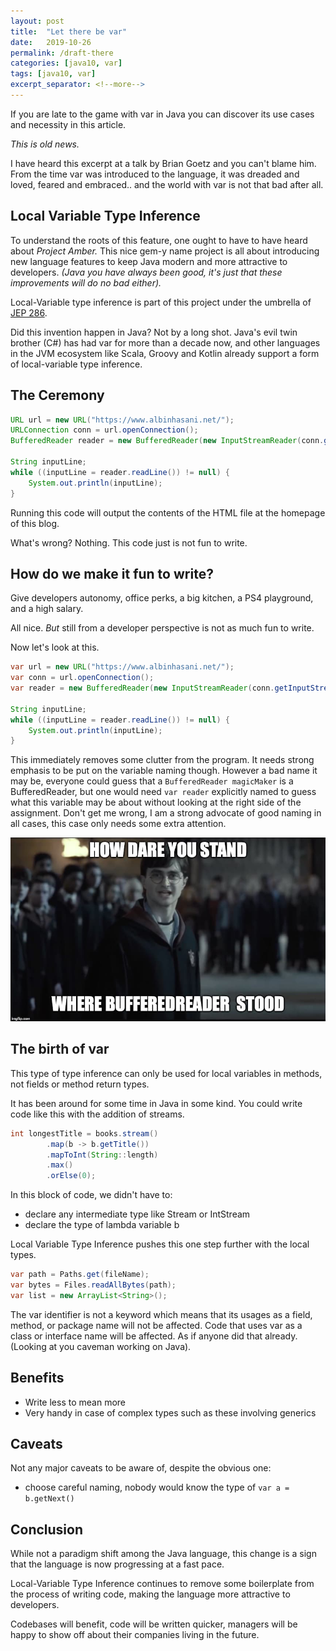 ```yaml
---
layout: post
title:  "Let there be var"
date:   2019-10-26
permalink: /draft-there
categories: [java10, var]
tags: [java10, var]
excerpt_separator: <!--more-->
---
```


If you are late to the game with var in Java you can discover its use cases and necessity in this article.

<!--more-->

*This is old news.*

I have heard this excerpt at a talk by Brian Goetz and you can't blame him. From the time var was introduced to the language, it was dreaded and loved, feared and embraced.. and the world with var is not that bad after all.

## Local Variable Type Inference

To understand the roots of this feature, one ought to have to have heard about *Project Amber.* This nice gem-y name project is all about introducing new language features to keep Java modern and more attractive to developers. *(Java you have always been good, it's just that these improvements will do no bad either).*

Local-Variable type inference is part of this project under the umbrella of [JEP 286](https://openjdk.java.net/jeps/286).

Did this invention happen in Java? Not by a long shot. Java's evil twin brother (C#) has had var for more than a decade now, and other languages in the JVM ecosystem like Scala, Groovy and Kotlin already support a form of local-variable type inference.

## The Ceremony

```java
URL url = new URL("https://www.albinhasani.net/");
URLConnection conn = url.openConnection();
BufferedReader reader = new BufferedReader(new InputStreamReader(conn.getInputStream()));

String inputLine;
while ((inputLine = reader.readLine()) != null) {
    System.out.println(inputLine);
}
```

Running this code will output the contents of the HTML file at the homepage of this blog.

What's wrong? Nothing. This code just is not fun to write.

## How do we make it fun to write?

Give developers autonomy, office perks, a big kitchen, a PS4 playground, and a high salary.

All nice. *But* still from a developer perspective is not as much fun to write.

Now let's look at this.

```java
var url = new URL("https://www.albinhasani.net/");
var conn = url.openConnection();
var reader = new BufferedReader(new InputStreamReader(conn.getInputStream()));

String inputLine;
while ((inputLine = reader.readLine()) != null) {
    System.out.println(inputLine);
}
```

This immediately removes some clutter from the program. It needs strong emphasis to be put on the variable naming though. However a bad name it may be, everyone could guess that a `BufferedReader magicMaker` is a BufferedReader, but one would need `var reader` explicitly named to guess what this variable may be about without looking at the right side of the assignment. Don't get me wrong, I am a strong advocate of good naming in all cases, this case only needs some extra attention.

![how dare you?](/assets/images/how-dare-you-stand-where-he-stood.jpg)

## The birth of var

This type of type inference can only be used for local variables in methods, not fields or method return types.

It has been around for some time in Java in some kind. You could write code like this with the addition of streams.

```java
int longestTitle = books.stream()
        .map(b -> b.getTitle())
        .mapToInt(String::length)
        .max()
        .orElse(0);
```

In this block of code, we didn't have to:

- declare any intermediate type like Stream<Book> or IntStream
- declare the type of lambda variable b

Local Variable Type Inference pushes this one step further with the local types.

```java
var path = Paths.get(fileName);
var bytes = Files.readAllBytes(path);
var list = new ArrayList<String>();
```

The var identifier is not a keyword which means that its usages as a field, method, or package name will not be affected. Code that uses var as a class or interface name will be affected. As if anyone did that already. (Looking at you caveman working on Java).

## Benefits

- Write less to mean more
- Very handy in case of complex types such as these involving generics

## Caveats

Not any major caveats to be aware of, despite the obvious one:

- choose careful naming, nobody would know the type of `var a = b.getNext()`

## Conclusion

While not a paradigm shift among the Java language, this change is a sign that the language is now progressing at a fast pace.

Local-Variable Type Inference continues to remove some boilerplate from the process of writing code, making the language more attractive to developers.

Codebases will benefit, code will be written quicker, managers will be happy to show off about their companies living in the future.
